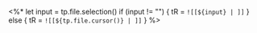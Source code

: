 <%* 
let input = tp.file.selection()
if (input != "") {
	tR = `![[${input} | ]]`
} else {
	tR = `![[${tp.file.cursor()} | ]]`
}
%>